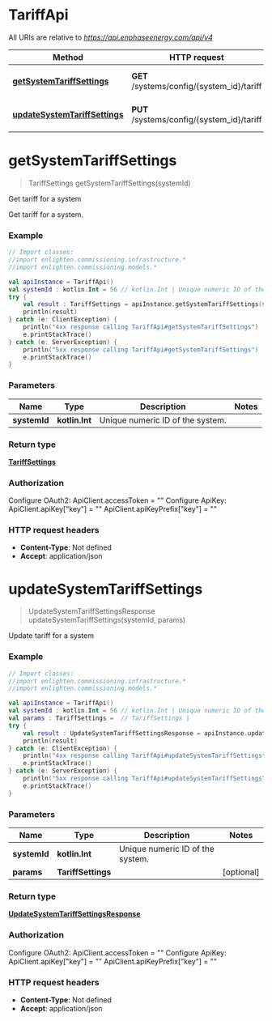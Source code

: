 # TariffApi

All URIs are relative to *https://api.enphaseenergy.com/api/v4*

Method | HTTP request | Description
------------- | ------------- | -------------
[**getSystemTariffSettings**](TariffApi.md#getSystemTariffSettings) | **GET** /systems/config/{system_id}/tariff | Get tariff for a system
[**updateSystemTariffSettings**](TariffApi.md#updateSystemTariffSettings) | **PUT** /systems/config/{system_id}/tariff | Update tariff for a system


<a id="getSystemTariffSettings"></a>
# **getSystemTariffSettings**
> TariffSettings getSystemTariffSettings(systemId)

Get tariff for a system

Get tariff for a system.

### Example
```kotlin
// Import classes:
//import enlighten.commissioning.infrastructure.*
//import enlighten.commissioning.models.*

val apiInstance = TariffApi()
val systemId : kotlin.Int = 56 // kotlin.Int | Unique numeric ID of the system.
try {
    val result : TariffSettings = apiInstance.getSystemTariffSettings(systemId)
    println(result)
} catch (e: ClientException) {
    println("4xx response calling TariffApi#getSystemTariffSettings")
    e.printStackTrace()
} catch (e: ServerException) {
    println("5xx response calling TariffApi#getSystemTariffSettings")
    e.printStackTrace()
}
```

### Parameters

Name | Type | Description  | Notes
------------- | ------------- | ------------- | -------------
 **systemId** | **kotlin.Int**| Unique numeric ID of the system. |

### Return type

[**TariffSettings**](TariffSettings.md)

### Authorization


Configure OAuth2:
    ApiClient.accessToken = ""
Configure ApiKey:
    ApiClient.apiKey["key"] = ""
    ApiClient.apiKeyPrefix["key"] = ""

### HTTP request headers

 - **Content-Type**: Not defined
 - **Accept**: application/json

<a id="updateSystemTariffSettings"></a>
# **updateSystemTariffSettings**
> UpdateSystemTariffSettingsResponse updateSystemTariffSettings(systemId, params)

Update tariff for a system

### Example
```kotlin
// Import classes:
//import enlighten.commissioning.infrastructure.*
//import enlighten.commissioning.models.*

val apiInstance = TariffApi()
val systemId : kotlin.Int = 56 // kotlin.Int | Unique numeric ID of the system.
val params : TariffSettings =  // TariffSettings | 
try {
    val result : UpdateSystemTariffSettingsResponse = apiInstance.updateSystemTariffSettings(systemId, params)
    println(result)
} catch (e: ClientException) {
    println("4xx response calling TariffApi#updateSystemTariffSettings")
    e.printStackTrace()
} catch (e: ServerException) {
    println("5xx response calling TariffApi#updateSystemTariffSettings")
    e.printStackTrace()
}
```

### Parameters

Name | Type | Description  | Notes
------------- | ------------- | ------------- | -------------
 **systemId** | **kotlin.Int**| Unique numeric ID of the system. |
 **params** | **TariffSettings**|  | [optional]

### Return type

[**UpdateSystemTariffSettingsResponse**](UpdateSystemTariffSettingsResponse.md)

### Authorization


Configure OAuth2:
    ApiClient.accessToken = ""
Configure ApiKey:
    ApiClient.apiKey["key"] = ""
    ApiClient.apiKeyPrefix["key"] = ""

### HTTP request headers

 - **Content-Type**: Not defined
 - **Accept**: application/json

